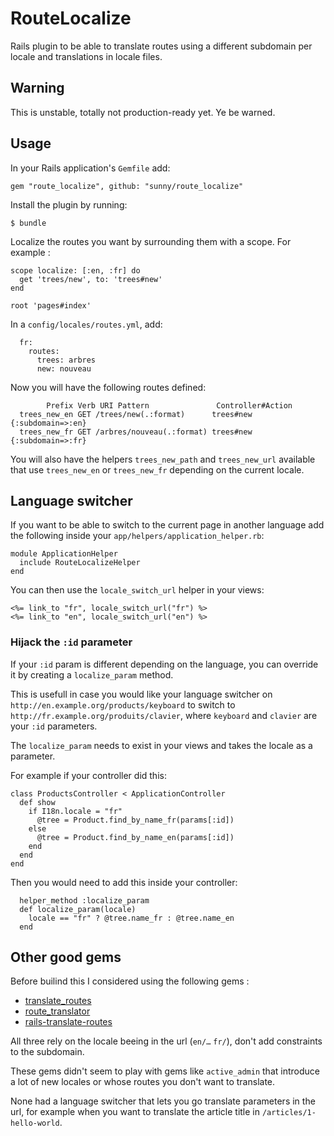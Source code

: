 # RouteLocalize

Rails plugin to be able to translate routes using a different subdomain per locale
and translations in locale files.


## Warning

This is unstable, totally not production-ready yet. Ye be warned.


## Usage

In your Rails application's `Gemfile` add:

    gem "route_localize", github: "sunny/route_localize"

Install the plugin by running:

    $ bundle

Localize the routes you want by surrounding them with a scope. For example :

    scope localize: [:en, :fr] do
      get 'trees/new', to: 'trees#new'
    end
    
    root 'pages#index'

In a `config/locales/routes.yml`, add:

      fr:
        routes:
          trees: arbres
          new: nouveau

Now you will have the following routes defined:

            Prefix Verb URI Pattern               Controller#Action
      trees_new_en GET /trees/new(.:format)      trees#new {:subdomain=>:en}
      trees_new_fr GET /arbres/nouveau(.:format) trees#new {:subdomain=>:fr}

You will also have the helpers `trees_new_path` and `trees_new_url` available
that use `trees_new_en` or `trees_new_fr` depending on the current locale.


## Language switcher

If you want to be able to switch to the current page in another language
add the following inside your `app/helpers/application_helper.rb`:

    module ApplicationHelper
      include RouteLocalizeHelper
    end

You can then use the `locale_switch_url` helper in your views:

    <%= link_to "fr", locale_switch_url("fr") %>
    <%= link_to "en", locale_switch_url("en") %>

### Hijack the `:id` parameter

If your `:id` param is different depending on the language, you can override
it by creating a `localize_param` method.

This is usefull in case you would like your language switcher on
`http://en.example.org/products/keyboard` to switch to `http://fr.example.org/produits/clavier`,
where `keyboard` and `clavier` are your `:id` parameters.

The `localize_param` needs to exist in your views and takes the locale as a parameter.

For example if your controller did this:

    class ProductsController < ApplicationController
      def show
        if I18n.locale = "fr"
          @tree = Product.find_by_name_fr(params[:id])
        else
          @tree = Product.find_by_name_en(params[:id])
        end
      end
    end

Then you would need to add this inside your controller:

      helper_method :localize_param
      def localize_param(locale)
        locale == "fr" ? @tree.name_fr : @tree.name_en
      end



## Other good gems

Before builind this I considered using the following gems :

- [translate_routes](https://github.com/raul/translate_routes)
- [route_translator](https://github.com/enriclluelles/route_translator/)
- [rails-translate-routes](https://github.com/francesc/rails-translate-routes/)

All three rely on the locale beeing in the url (`en/…` `fr/`), don't add constraints to the subdomain.

These gems didn't seem to play with gems like `active_admin` that introduce a lot of new locales or whose routes
you don't want to translate.

None had a language switcher that lets you go translate parameters in the url, for example when
you want to translate the article title in `/articles/1-hello-world`.
